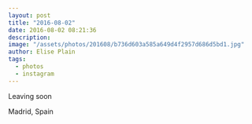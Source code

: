 ```yaml
---
layout: post
title: "2016-08-02"
date: 2016-08-02 08:21:36
description: 
image: "/assets/photos/201608/b736d603a585a649d4f2957d686d5bd1.jpg"
author: Elise Plain
tags: 
  - photos
  - instagram
---
```


Leaving soon
<p></p>
Madrid, Spain